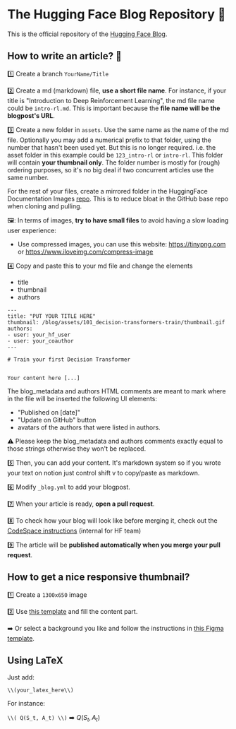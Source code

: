 # The Hugging Face Blog Repository 🤗
This is the official repository of the [Hugging Face Blog](https://hf.co/blog). 

## How to write an article? 📝
1️⃣ Create a branch `YourName/Title`

2️⃣ Create a md (markdown) file, **use a short file name**.
For instance, if your title is "Introduction to Deep Reinforcement Learning", the md file name could be `intro-rl.md`. This is important because the **file name will be the blogpost's URL**.

3️⃣ Create a new folder in `assets`. Use the same name as the name of the md file. Optionally you may add a numerical prefix to that folder, using the number that hasn't been used yet. But this is no longer required. i.e. the asset folder in this example could be `123_intro-rl` or `intro-rl`. This folder will contain **your thumbnail only**. The folder number is mostly for (rough) ordering purposes, so it's no big deal if two concurrent articles use the same number.

For the rest of your files, create a mirrored folder in the HuggingFace Documentation Images [repo](https://huggingface.co/datasets/huggingface/documentation-images/tree/main/blog). This is to reduce bloat in the GitHub base repo when cloning and pulling.

🖼️: In terms of images, **try to have small files** to avoid having a slow loading user experience:
- Use compressed images, you can use this website: https://tinypng.com or https://www.iloveimg.com/compress-image

4️⃣ Copy and paste this to your md file and change the elements
- title
- thumbnail
- authors
```
---
title: "PUT YOUR TITLE HERE" 
thumbnail: /blog/assets/101_decision-transformers-train/thumbnail.gif
authors:
- user: your_hf_user
- user: your_coauthor
---

# Train your first Decision Transformer


Your content here [...]
```

The blog_metadata and authors HTML comments are meant to mark where in the file will be inserted the following UI elements:
- "Published on [date]"
- "Update on GitHub" button
- avatars of the authors that were listed in authors.

⚠️ Please keep the blog_metadata and authors comments exactly equal to those strings otherwise they won't be replaced.

5️⃣ Then, you can add your content. It's markdown system so if you wrote your text on notion just control shift v to copy/paste as markdown.

6️⃣ Modify `_blog.yml` to add your blogpost.

7️⃣ When your article is ready, **open a pull request**.

8️⃣ To check how your blog will look like before merging it, check out the [CodeSpace instructions](https://github.com/huggingface/moon-landing/tree/main#codespace) (internal for HF team)

9️⃣ The article will be **published automatically when you merge your pull request**.

## How to get a nice responsive thumbnail?
1️⃣ Create a `1300x650` image 

2️⃣ Use [this template](https://github.com/huggingface/blog/blob/main/assets/thumbnail-template.svg) and fill the content part.

➡️ Or select a background you like and follow the instructions in [this Figma template](https://www.figma.com/file/sXrf9VtkkbWI7kCIesMkDY/HF-Blog-Template?node-id=351%3A39).


## Using LaTeX

Just add:

```
\\(your_latex_here\\)
```

For instance:


``` \\( Q(S_t, A_t) \\) ``` ➡️ $Q(S_t, A_t)$

